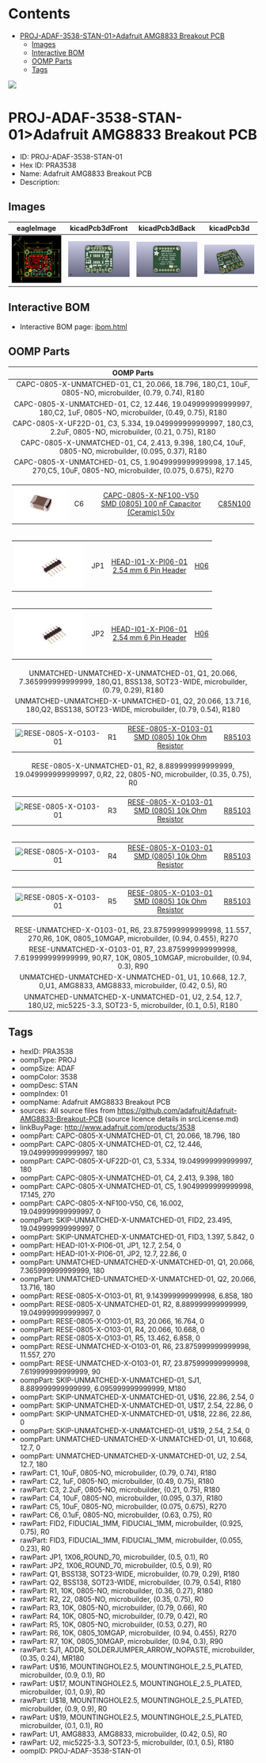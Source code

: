 



Contents
========

* [PROJ-ADAF-3538-STAN-01>Adafruit AMG8833 Breakout PCB](#proj-adaf-3538-stan-01adafruit-amg8833-breakout-pcb)
	* [Images](#images)
	* [Interactive BOM](#interactive-bom)
	* [OOMP Parts](#oomp-parts)
	* [Tags](#tags)
  
![][im]
# PROJ-ADAF-3538-STAN-01>Adafruit AMG8833 Breakout PCB

- ID: PROJ-ADAF-3538-STAN-01
- Hex ID: PRA3538
- Name: Adafruit AMG8833 Breakout PCB
- Description: 

## Images
  
  

|eagleImage|kicadPcb3dFront|kicadPcb3dBack|kicadPcb3d|
| :---: | :---: | :---: | :---: |
|[![eagleImage](eagleImage_140.png)](eagleImage_600.png)|[![kicadPcb3dFront](kicadPcb3dFront_140.png)](kicadPcb3dFront_600.png)|[![kicadPcb3dBack](kicadPcb3dBack_140.png)](kicadPcb3dBack_600.png)|[![kicadPcb3d](kicadPcb3d_140.png)](kicadPcb3d_600.png)|

## Interactive BOM

- Interactive BOM page: [ibom.html](kicad/bom/ibom.html)

## OOMP Parts
  

|OOMP Parts|
| :---: |
|CAPC-0805-X-UNMATCHED-01, C1, 20.066, 18.796, 180,C1, 10uF, 0805-NO, microbuilder, (0.79, 0.74), R180|
|CAPC-0805-X-UNMATCHED-01, C2, 12.446, 19.049999999999997, 180,C2, 1uF, 0805-NO, microbuilder, (0.49, 0.75), R180|
|CAPC-0805-X-UF22D-01, C3, 5.334, 19.049999999999997, 180,C3, 2.2uF, 0805-NO, microbuilder, (0.21, 0.75), R180|
|CAPC-0805-X-UNMATCHED-01, C4, 2.413, 9.398, 180,C4, 10uF, 0805-NO, microbuilder, (0.095, 0.37), R180|
|CAPC-0805-X-UNMATCHED-01, C5, 1.9049999999999998, 17.145, 270,C5, 10uF, 0805-NO, microbuilder, (0.075, 0.675), R270|
|<table><tr><td>![CAPC-0805-X-NF100-V50](https://raw.githubusercontent.com/oomlout/oomlout_OOMP_parts/main/CAPC-0805-X-NF100-V50/image_140.jpg)</td><td> C6</td><td>[CAPC-0805-X-NF100-V50<br>SMD (0805) 100 nF Capacitor (Ceramic) 50v](https://github.com/oomlout/oomlout_OOMP_parts/tree/main/CAPC-0805-X-NF100-V50/)</td><td>[C85N100](https://github.com/oomlout/oomlout_OOMP_parts/tree/main/CAPC-0805-X-NF100-V50/)</td></tr></table>|
|<table><tr><td>![HEAD-I01-X-PI06-01](https://raw.githubusercontent.com/oomlout/oomlout_OOMP_parts/main/HEAD-I01-X-PI06-01/image_140.jpg)</td><td> JP1</td><td>[HEAD-I01-X-PI06-01<br>2.54 mm 6 Pin Header](https://github.com/oomlout/oomlout_OOMP_parts/tree/main/HEAD-I01-X-PI06-01/)</td><td>[H06](https://github.com/oomlout/oomlout_OOMP_parts/tree/main/HEAD-I01-X-PI06-01/)</td></tr></table>|
|<table><tr><td>![HEAD-I01-X-PI06-01](https://raw.githubusercontent.com/oomlout/oomlout_OOMP_parts/main/HEAD-I01-X-PI06-01/image_140.jpg)</td><td> JP2</td><td>[HEAD-I01-X-PI06-01<br>2.54 mm 6 Pin Header](https://github.com/oomlout/oomlout_OOMP_parts/tree/main/HEAD-I01-X-PI06-01/)</td><td>[H06](https://github.com/oomlout/oomlout_OOMP_parts/tree/main/HEAD-I01-X-PI06-01/)</td></tr></table>|
|UNMATCHED-UNMATCHED-X-UNMATCHED-01, Q1, 20.066, 7.365999999999999, 180,Q1, BSS138, SOT23-WIDE, microbuilder, (0.79, 0.29), R180|
|UNMATCHED-UNMATCHED-X-UNMATCHED-01, Q2, 20.066, 13.716, 180,Q2, BSS138, SOT23-WIDE, microbuilder, (0.79, 0.54), R180|
|<table><tr><td>![RESE-0805-X-O103-01](https://raw.githubusercontent.com/oomlout/oomlout_OOMP_parts/main/RESE-0805-X-O103-01/image_140.jpg)</td><td> R1</td><td>[RESE-0805-X-O103-01<br>SMD (0805) 10k Ohm Resistor](https://github.com/oomlout/oomlout_OOMP_parts/tree/main/RESE-0805-X-O103-01/)</td><td>[R85103](https://github.com/oomlout/oomlout_OOMP_parts/tree/main/RESE-0805-X-O103-01/)</td></tr></table>|
|RESE-0805-X-UNMATCHED-01, R2, 8.889999999999999, 19.049999999999997, 0,R2, 22, 0805-NO, microbuilder, (0.35, 0.75), R0|
|<table><tr><td>![RESE-0805-X-O103-01](https://raw.githubusercontent.com/oomlout/oomlout_OOMP_parts/main/RESE-0805-X-O103-01/image_140.jpg)</td><td> R3</td><td>[RESE-0805-X-O103-01<br>SMD (0805) 10k Ohm Resistor](https://github.com/oomlout/oomlout_OOMP_parts/tree/main/RESE-0805-X-O103-01/)</td><td>[R85103](https://github.com/oomlout/oomlout_OOMP_parts/tree/main/RESE-0805-X-O103-01/)</td></tr></table>|
|<table><tr><td>![RESE-0805-X-O103-01](https://raw.githubusercontent.com/oomlout/oomlout_OOMP_parts/main/RESE-0805-X-O103-01/image_140.jpg)</td><td> R4</td><td>[RESE-0805-X-O103-01<br>SMD (0805) 10k Ohm Resistor](https://github.com/oomlout/oomlout_OOMP_parts/tree/main/RESE-0805-X-O103-01/)</td><td>[R85103](https://github.com/oomlout/oomlout_OOMP_parts/tree/main/RESE-0805-X-O103-01/)</td></tr></table>|
|<table><tr><td>![RESE-0805-X-O103-01](https://raw.githubusercontent.com/oomlout/oomlout_OOMP_parts/main/RESE-0805-X-O103-01/image_140.jpg)</td><td> R5</td><td>[RESE-0805-X-O103-01<br>SMD (0805) 10k Ohm Resistor](https://github.com/oomlout/oomlout_OOMP_parts/tree/main/RESE-0805-X-O103-01/)</td><td>[R85103](https://github.com/oomlout/oomlout_OOMP_parts/tree/main/RESE-0805-X-O103-01/)</td></tr></table>|
|RESE-UNMATCHED-X-O103-01, R6, 23.875999999999998, 11.557, 270,R6, 10K, 0805_10MGAP, microbuilder, (0.94, 0.455), R270|
|RESE-UNMATCHED-X-O103-01, R7, 23.875999999999998, 7.619999999999999, 90,R7, 10K, 0805_10MGAP, microbuilder, (0.94, 0.3), R90|
|UNMATCHED-UNMATCHED-X-UNMATCHED-01, U1, 10.668, 12.7, 0,U1, AMG8833, AMG8833, microbuilder, (0.42, 0.5), R0|
|UNMATCHED-UNMATCHED-X-UNMATCHED-01, U2, 2.54, 12.7, 180,U2, mic5225-3.3, SOT23-5, microbuilder, (0.1, 0.5), R180|

## Tags

- hexID: PRA3538
- oompType: PROJ
- oompSize: ADAF
- oompColor: 3538
- oompDesc: STAN
- oompIndex: 01
- oompName: Adafruit AMG8833 Breakout PCB
- sources: All source files from https://github.com/adafruit/Adafruit-AMG8833-Breakout-PCB (source licence details in srcLicense.md)
- linkBuyPage: http://www.adafruit.com/products/3538
- oompPart: CAPC-0805-X-UNMATCHED-01, C1, 20.066, 18.796, 180
- oompPart: CAPC-0805-X-UNMATCHED-01, C2, 12.446, 19.049999999999997, 180
- oompPart: CAPC-0805-X-UF22D-01, C3, 5.334, 19.049999999999997, 180
- oompPart: CAPC-0805-X-UNMATCHED-01, C4, 2.413, 9.398, 180
- oompPart: CAPC-0805-X-UNMATCHED-01, C5, 1.9049999999999998, 17.145, 270
- oompPart: CAPC-0805-X-NF100-V50, C6, 16.002, 19.049999999999997, 0
- oompPart: SKIP-UNMATCHED-X-UNMATCHED-01, FID2, 23.495, 19.049999999999997, 0
- oompPart: SKIP-UNMATCHED-X-UNMATCHED-01, FID3, 1.397, 5.842, 0
- oompPart: HEAD-I01-X-PI06-01, JP1, 12.7, 2.54, 0
- oompPart: HEAD-I01-X-PI06-01, JP2, 12.7, 22.86, 0
- oompPart: UNMATCHED-UNMATCHED-X-UNMATCHED-01, Q1, 20.066, 7.365999999999999, 180
- oompPart: UNMATCHED-UNMATCHED-X-UNMATCHED-01, Q2, 20.066, 13.716, 180
- oompPart: RESE-0805-X-O103-01, R1, 9.143999999999998, 6.858, 180
- oompPart: RESE-0805-X-UNMATCHED-01, R2, 8.889999999999999, 19.049999999999997, 0
- oompPart: RESE-0805-X-O103-01, R3, 20.066, 16.764, 0
- oompPart: RESE-0805-X-O103-01, R4, 20.066, 10.668, 0
- oompPart: RESE-0805-X-O103-01, R5, 13.462, 6.858, 0
- oompPart: RESE-UNMATCHED-X-O103-01, R6, 23.875999999999998, 11.557, 270
- oompPart: RESE-UNMATCHED-X-O103-01, R7, 23.875999999999998, 7.619999999999999, 90
- oompPart: SKIP-UNMATCHED-X-UNMATCHED-01, SJ1, 8.889999999999999, 6.095999999999999, M180
- oompPart: SKIP-UNMATCHED-X-UNMATCHED-01, U$16, 22.86, 2.54, 0
- oompPart: SKIP-UNMATCHED-X-UNMATCHED-01, U$17, 2.54, 22.86, 0
- oompPart: SKIP-UNMATCHED-X-UNMATCHED-01, U$18, 22.86, 22.86, 0
- oompPart: SKIP-UNMATCHED-X-UNMATCHED-01, U$19, 2.54, 2.54, 0
- oompPart: UNMATCHED-UNMATCHED-X-UNMATCHED-01, U1, 10.668, 12.7, 0
- oompPart: UNMATCHED-UNMATCHED-X-UNMATCHED-01, U2, 2.54, 12.7, 180
- rawPart: C1, 10uF, 0805-NO, microbuilder, (0.79, 0.74), R180
- rawPart: C2, 1uF, 0805-NO, microbuilder, (0.49, 0.75), R180
- rawPart: C3, 2.2uF, 0805-NO, microbuilder, (0.21, 0.75), R180
- rawPart: C4, 10uF, 0805-NO, microbuilder, (0.095, 0.37), R180
- rawPart: C5, 10uF, 0805-NO, microbuilder, (0.075, 0.675), R270
- rawPart: C6, 0.1uF, 0805-NO, microbuilder, (0.63, 0.75), R0
- rawPart: FID2, FIDUCIAL_1MM, FIDUCIAL_1MM, microbuilder, (0.925, 0.75), R0
- rawPart: FID3, FIDUCIAL_1MM, FIDUCIAL_1MM, microbuilder, (0.055, 0.23), R0
- rawPart: JP1, 1X06_ROUND_70, microbuilder, (0.5, 0.1), R0
- rawPart: JP2, 1X06_ROUND_70, microbuilder, (0.5, 0.9), R0
- rawPart: Q1, BSS138, SOT23-WIDE, microbuilder, (0.79, 0.29), R180
- rawPart: Q2, BSS138, SOT23-WIDE, microbuilder, (0.79, 0.54), R180
- rawPart: R1, 10K, 0805-NO, microbuilder, (0.36, 0.27), R180
- rawPart: R2, 22, 0805-NO, microbuilder, (0.35, 0.75), R0
- rawPart: R3, 10K, 0805-NO, microbuilder, (0.79, 0.66), R0
- rawPart: R4, 10K, 0805-NO, microbuilder, (0.79, 0.42), R0
- rawPart: R5, 10K, 0805-NO, microbuilder, (0.53, 0.27), R0
- rawPart: R6, 10K, 0805_10MGAP, microbuilder, (0.94, 0.455), R270
- rawPart: R7, 10K, 0805_10MGAP, microbuilder, (0.94, 0.3), R90
- rawPart: SJ1, ADDR, SOLDERJUMPER_ARROW_NOPASTE, microbuilder, (0.35, 0.24), MR180
- rawPart: U$16, MOUNTINGHOLE2.5, MOUNTINGHOLE_2.5_PLATED, microbuilder, (0.9, 0.1), R0
- rawPart: U$17, MOUNTINGHOLE2.5, MOUNTINGHOLE_2.5_PLATED, microbuilder, (0.1, 0.9), R0
- rawPart: U$18, MOUNTINGHOLE2.5, MOUNTINGHOLE_2.5_PLATED, microbuilder, (0.9, 0.9), R0
- rawPart: U$19, MOUNTINGHOLE2.5, MOUNTINGHOLE_2.5_PLATED, microbuilder, (0.1, 0.1), R0
- rawPart: U1, AMG8833, AMG8833, microbuilder, (0.42, 0.5), R0
- rawPart: U2, mic5225-3.3, SOT23-5, microbuilder, (0.1, 0.5), R180
- oompID: PROJ-ADAF-3538-STAN-01



[im]: kicadPcb3d_450.png
